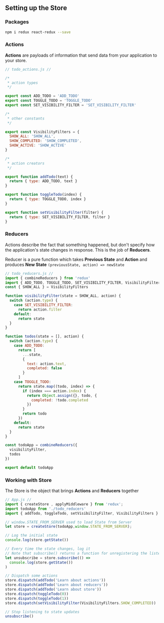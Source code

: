 ## Setting up the Store

### Packages
```sh
npm i redux react-redux --save
```

### Actions

**Actions** are payloads of information that send data from your application to your store.
```js
// todo_actions.js //

/*
 * action types
 */

export const ADD_TODO = 'ADD_TODO'
export const TOGGLE_TODO = 'TOGGLE_TODO'
export const SET_VISIBILITY_FILTER = 'SET_VISIBILITY_FILTER'

/*
 * other constants
 */

export const VisibilityFilters = {
  SHOW_ALL: 'SHOW_ALL',
  SHOW_COMPLETED: 'SHOW_COMPLETED',
  SHOW_ACTIVE: 'SHOW_ACTIVE'
}

/*
 * action creators
 */

export function addTodo(text) {
  return { type: ADD_TODO, text }
}

export function toggleTodo(index) {
  return { type: TOGGLE_TODO, index }
}

export function setVisibilityFilter(filter) {
  return { type: SET_VISIBILITY_FILTER, filter }
}
```

### Reducers

Actions describe the fact that something happened, but don't specify 
how the application's state changes in response. This is the job of **Reducers**.

Reducer is a pure function which takes **Previous State** and **Action** and produces
 **New State** ```(previousState, action) => newState```

```js
// todo_reducers.js //
import { combineReducers } from 'redux'
import { ADD_TODO, TOGGLE_TODO, SET_VISIBILITY_FILTER, VisibilityFilters } from './actions'
const { SHOW_ALL } = VisibilityFilters

function visibilityFilter(state = SHOW_ALL, action) {
  switch (action.type) {
    case SET_VISIBILITY_FILTER:
      return action.filter
    default:
      return state
  }
}

function todos(state = [], action) {
  switch (action.type) {
    case ADD_TODO:
      return [
        ...state,
        {
          text: action.text,
          completed: false
        }
      ]
    case TOGGLE_TODO:
      return state.map((todo, index) => {
        if (index === action.index) {
          return Object.assign({}, todo, {
            completed: !todo.completed
          })
        }
        return todo
      })
    default:
      return state
  }
}

const todoApp = combineReducers({
  visibilityFilter,
  todos
})

export default todoApp
```

### Working with Store
The Store is the object that brings **Actions** and **Reducers** together

```js
// App.js //
import { createStore , applyMiddleware } from 'redux';
import todoApp from './todo_reducers'
import { addTodo, toggleTodo, setVisibilityFilter, VisibilityFilters } from './todo_actions'

// window.STATE_FROM_SERVER used to load State from Server
let store = createStore(todoApp,window.STATE_FROM_SERVER);

// Log the initial state
console.log(store.getState())

// Every time the state changes, log it
// Note that subscribe() returns a function for unregistering the listener
let unsubscribe = store.subscribe(() =>
  console.log(store.getState())
)

// Dispatch some actions
store.dispatch(addTodo('Learn about actions'))
store.dispatch(addTodo('Learn about reducers'))
store.dispatch(addTodo('Learn about store'))
store.dispatch(toggleTodo(0))
store.dispatch(toggleTodo(1))
store.dispatch(setVisibilityFilter(VisibilityFilters.SHOW_COMPLETED))

// Stop listening to state updates
unsubscribe()

```